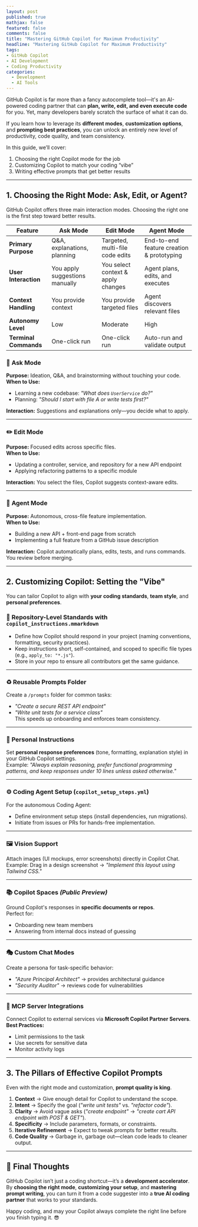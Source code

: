 ```yaml
---
layout: post
published: true
mathjax: false
featured: false
comments: false
title: "Mastering GitHub Copilot for Maximum Productivity"
headline: "Mastering GitHub Copilot for Maximum Productivity"
tags:
- GitHub Copilot
- AI Development
- Coding Productivity
categories:
  - Development
  - AI Tools
---
```


GitHub Copilot is far more than a fancy autocomplete tool—it's an AI-powered coding partner that can **plan, write, edit, and even execute code** for you. Yet, many developers barely scratch the surface of what it can do.  

If you learn how to leverage its **different modes**, **customization options**, and **prompting best practices**, you can unlock an entirely new level of productivity, code quality, and team consistency.

In this guide, we’ll cover:

1. Choosing the right Copilot mode for the job  
2. Customizing Copilot to match your coding “vibe”  
3. Writing effective prompts that get better results

---

## 1. Choosing the Right Mode: Ask, Edit, or Agent?

GitHub Copilot offers three main interaction modes. Choosing the right one is the first step toward better results.

| Feature | Ask Mode | Edit Mode | Agent Mode |
|---------|----------|-----------|------------|
| **Primary Purpose** | Q&A, explanations, planning | Targeted, multi-file code edits | End-to-end feature creation & prototyping |
| **User Interaction** | You apply suggestions manually | You select context & apply changes | Agent plans, edits, and executes |
| **Context Handling** | You provide context | You provide targeted files | Agent discovers relevant files |
| **Autonomy Level** | Low | Moderate | High |
| **Terminal Commands** | One-click run | One-click run | Auto-run and validate output |

### 🧠 **Ask Mode**  
**Purpose:** Ideation, Q&A, and brainstorming without touching your code.  
**When to Use:**  
- Learning a new codebase: _"What does `UserService` do?"_  
- Planning: _"Should I start with file A or write tests first?"_  

**Interaction:** Suggestions and explanations only—you decide what to apply.

---

### ✏️ **Edit Mode**  
**Purpose:** Focused edits across specific files.  
**When to Use:**  
- Updating a controller, service, and repository for a new API endpoint  
- Applying refactoring patterns to a specific module  

**Interaction:** You select the files, Copilot suggests context-aware edits.

---

### 🤖 **Agent Mode**  
**Purpose:** Autonomous, cross-file feature implementation.  
**When to Use:**  
- Building a new API + front-end page from scratch  
- Implementing a full feature from a GitHub issue description  

**Interaction:** Copilot automatically plans, edits, tests, and runs commands. You review before merging.

---

## 2. Customizing Copilot: Setting the "Vibe"  

You can tailor Copilot to align with **your coding standards**, **team style**, and **personal preferences**.

### 📜 **Repository-Level Standards with `copilot_instructions.mmarkdown`**
- Define how Copilot should respond in your project (naming conventions, formatting, security practices).
- Keep instructions short, self-contained, and scoped to specific file types (e.g., `apply_to: "*.js"`).
- Store in your repo to ensure all contributors get the same guidance.

---

### ♻ **Reusable Prompts Folder**  
Create a `/prompts` folder for common tasks:  
- _"Create a secure REST API endpoint"_  
- _"Write unit tests for a service class"_  
This speeds up onboarding and enforces team consistency.

---

### 👤 **Personal Instructions**  
Set **personal response preferences** (tone, formatting, explanation style) in your GitHub Copilot settings.  
Example: _"Always explain reasoning, prefer functional programming patterns, and keep responses under 10 lines unless asked otherwise."_

---

### ⚙ **Coding Agent Setup (`copilot_setup_steps.yml`)**  
For the autonomous Coding Agent:  
- Define environment setup steps (install dependencies, run migrations).
- Initiate from issues or PRs for hands-free implementation.

---

### 🖼 **Vision Support**  
Attach images (UI mockups, error screenshots) directly in Copilot Chat.  
Example: Drag in a design screenshot → _"Implement this layout using Tailwind CSS."_  

---

### 📚 **Copilot Spaces** *(Public Preview)*  
Ground Copilot's responses in **specific documents or repos**.  
Perfect for:  
- Onboarding new team members  
- Answering from internal docs instead of guessing

---

### 🎭 **Custom Chat Modes**  
Create a persona for task-specific behavior:  
- _"Azure Principal Architect"_ → provides architectural guidance  
- _"Security Auditor"_ → reviews code for vulnerabilities  

---

### 🔌 **MCP Server Integrations**  
Connect Copilot to external services via **Microsoft Copilot Partner Servers**.  
**Best Practices:**  
- Limit permissions to the task  
- Use secrets for sensitive data  
- Monitor activity logs

---

## 3. The Pillars of Effective Copilot Prompts

Even with the right mode and customization, **prompt quality is king**.

1. **Context** → Give enough detail for Copilot to understand the scope.  
2. **Intent** → Specify the goal (_"write unit tests"_ vs. _"refactor code"_).  
3. **Clarity** → Avoid vague asks (_"create endpoint"_ → _"create cart API endpoint with POST & GET"_).  
4. **Specificity** → Include parameters, formats, or constraints.  
5. **Iterative Refinement** → Expect to tweak prompts for better results.  
6. **Code Quality** → Garbage in, garbage out—clean code leads to cleaner output.

---

## 🚀 Final Thoughts

GitHub Copilot isn’t just a coding shortcut—it’s a **development accelerator**.  
By **choosing the right mode**, **customizing your setup**, and **mastering prompt writing**, you can turn it from a code suggester into a **true AI coding partner** that works to your standards.

Happy coding, and may your Copilot always complete the right line before you finish typing it. 😎

